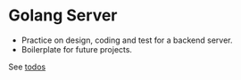 # Golang Server

- Practice on design, coding and test for a backend server.
- Boilerplate for future projects.

See [todos](todos)